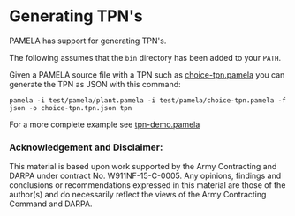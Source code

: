 # Generating TPN's

PAMELA has support for generating TPN's.

The following assumes that the `bin` directory has been added to your `PATH`.

Given a PAMELA source file with a TPN such as [choice-tpn.pamela](../test/pamela/choice-tpn.pamela) you can generate the TPN as JSON with this command:

````
pamela -i test/pamela/plant.pamela -i test/pamela/choice-tpn.pamela -f json -o choice-tpn.tpn.json tpn
````

For a more complete example see [tpn-demo.pamela](../test/pamela/tpn-demo.pamela)


### Acknowledgement and Disclaimer:
This material is based upon work supported by the Army Contracting
and DARPA under contract No. W911NF-15-C-0005.
Any opinions, findings and conclusions or recommendations expressed
in this material are those of the author(s) and do necessarily reflect the
views of the Army Contracting Command and DARPA.

